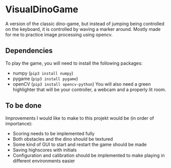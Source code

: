 # VisualDinoGame
A version of the classic dino-game, but instead of jumping being controlled on the keyboard, it is controlled by waving a marker around. 
Mostly made for me to practice image processing using opencv.
## Dependencies
To play the game, you will need to install the following packages:
- numpy (`pip3 install numpy`)
- pygame (`pip3 install pygame`)
- openCV (`pip3 install opencv-python`)
You will also need a green highlighter that will be your controller, a webcam and a properly lit room.
## To be done
Improvements I would like to make to this projekt would be (in order of importance):
- Scoring needs to be implemented fully
- Both obstacles and the dino should be textured
- Some kind of GUI to start and restart the game should be made
- Saving highscores with initials
- Configuration and calibration should be implemented to make playing in different environments easier



